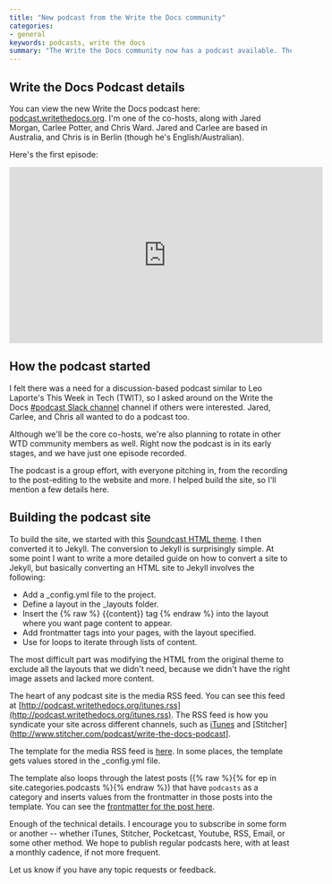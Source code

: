 ```yaml
---
title: "New podcast from the Write the Docs community"
categories:
- general
keywords: podcasts, write the docs
summary: "The Write the Docs community now has a podcast available. The podcast follows a discussion-based format with several co-hosts talking about interesting articles or topics related to tech comm. The podcast is available on almost every podcast platform."
---
```


## Write the Docs Podcast details

You can view the new Write the Docs podcast here: [podcast.writethedocs.org](http://podcast.writethedocs.org). I'm one of the co-hosts, along with Jared Morgan, Carlee Potter, and Chris Ward. Jared and Carlee are based in Australia, and Chris is in Berlin (though he's English/Australian). 

Here's the first episode: 

<iframe width="560" height="315" src="https://www.youtube.com/embed/o1_TXiltVfA" frameborder="0" allowfullscreen></iframe>

## How the podcast started

I felt there was a need for a discussion-based podcast similar to Leo Laporte's This Week in Tech (TWIT), so I asked around on the Write the Docs [#podcast Slack channel](https://writethedocs.slack.com/messages/podcast/) channel if others were interested. Jared, Carlee, and Chris all wanted to do a podcast too. 

Although we'll be the core co-hosts, we're also planning to rotate in other WTD community members as well. Right now the podcast is in its early stages, and we have just one episode recorded. 

The podcast is a group effort, with everyone pitching in, from the recording to the post-editing to the website and more. I helped build the site, so I'll mention a few details here.

## Building the podcast site 

To build the site, we started with this [Soundcast HTML theme](http://preview.themeforest.net/item/soundcast-podcast-responsive-theme/full_screen_preview/15691831?_ga=1.186618985.1798318015.1478823039). I then converted it to Jekyll. The conversion to Jekyll is surprisingly simple. At some point I want to write a more detailed guide on how to convert a site to Jekyll, but basically converting an HTML site to Jekyll involves the following:

* Add a _config.yml file to the project.
* Define a layout in the _layouts folder.
* Insert the {% raw %} {{content}} tag {% endraw %} into the layout where you want page content to appear.
* Add frontmatter tags into your pages, with the layout specified.
* Use for loops to iterate through lists of content.

The most difficult part was modifying the HTML from the original theme to exclude all the layouts that we didn't need, because we didn't have the right image assets and lacked more content. 

The heart of any podcast site is the media RSS feed. You can see this feed at [http://podcast.writethedocs.org/itunes.rss](http://podcast.writethedocs.org/itunes.rss). The RSS feed is how you syndicate your site across different channels, such as [iTunes](https://itunes.apple.com/us/podcast/write-the-docs-podcast/id1178393510) and [Stitcher](http://www.stitcher.com/podcast/write-the-docs-podcast].
 
The template for the media RSS feed is [here](https://github.com/writethedocspodcast/writethedocspodcast.github.io/blob/master/itunes.rss). In some places, the template gets values stored in the _config.yml file. 

The template also loops through the latest posts ({% raw %}{% for ep in site.categories.podcasts %}{% endraw %}) that have `podcasts` as a category and inserts values from the frontmatter in those posts into the template. You can see the [frontmatter for the post here](https://github.com/writethedocspodcast/writethedocspodcast.github.io/blob/master/_posts/2016-11-19-episode-1-this-week-in-tech-comm.md).
 
Enough of the technical details. I encourage you to subscribe in some form or another -- whether iTunes, Stitcher, Pocketcast, Youtube, RSS, Email, or some other method. We hope to publish regular podcasts here, with at least a monthly cadence, if not more frequent. 

Let us know if you have any topic requests or feedback.


